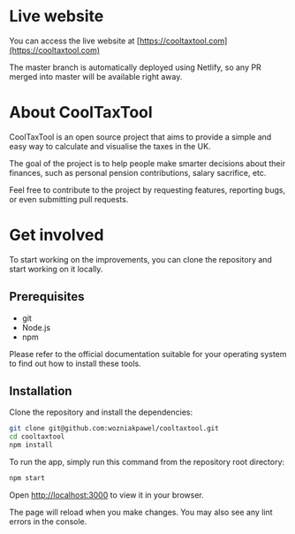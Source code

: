 # Live website

You can access the live website at [https://cooltaxtool.com](https://cooltaxtool.com)

The master branch is automatically deployed using Netlify, so any PR merged into master will be available right away.

# About CoolTaxTool

CoolTaxTool is an open source project that aims to provide a simple and easy way to calculate and visualise the taxes in the UK.

The goal of the project is to help people make smarter decisions about their finances, such as personal pension contributions, salary sacrifice, etc.

Feel free to contribute to the project by requesting features, reporting bugs, or even submitting pull requests.

# Get involved

To start working on the improvements, you can clone the repository and start working on it locally.

## Prerequisites

- git
- Node.js
- npm

Please refer to the official documentation suitable for your operating system to find out how to install these tools.

## Installation

Clone the repository and install the dependencies:

```bash
git clone git@github.com:wozniakpawel/cooltaxtool.git
cd cooltaxtool
npm install
```

To run the app, simply run this command from the repository root directory:

```bash
npm start
```

Open [http://localhost:3000](http://localhost:3000) to view it in your browser.

The page will reload when you make changes.
You may also see any lint errors in the console.
